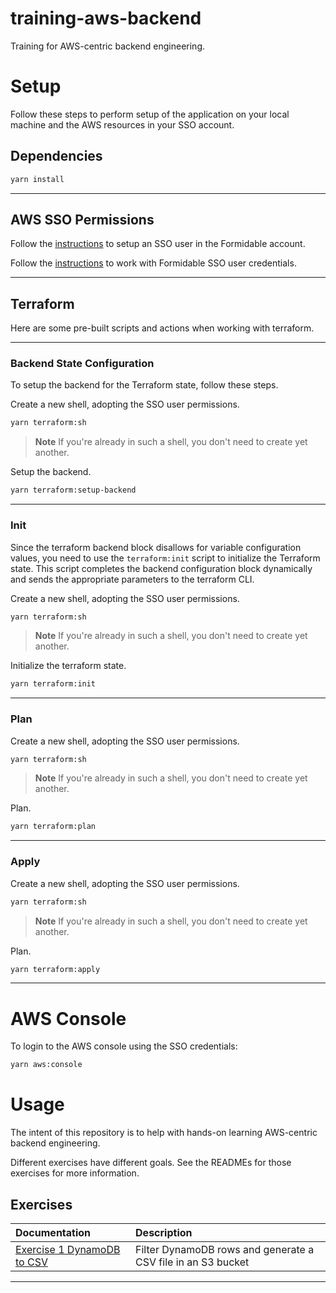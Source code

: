 # training-aws-backend

Training for AWS-centric backend engineering.

# Setup

Follow these steps to perform setup of the application on your local machine and the AWS resources in your SSO account.

## Dependencies

```sh
yarn install
```

---

## AWS SSO Permissions

Follow the [instructions](https://github.com/FormidableLabs/training-docs/blob/main/docs/courses/cloud-infra/201/getting-started/account-setup.mdx) to setup an SSO user in the Formidable account.

Follow the [instructions](https://github.com/FormidableLabs/training-docs/blob/main/docs/courses/cloud-infra/201/getting-started/_account-setup-aws.mdx#authenticating-with-aws) to work with Formidable SSO user credentials.

---

## Terraform

Here are some pre-built scripts and actions when working with terraform.

---

### Backend State Configuration

To setup the backend for the Terraform state, follow these steps.

Create a new shell, adopting the SSO user permissions.

```sh
yarn terraform:sh
```

> **Note** If you're already in such a shell, you don't need to create yet another.

Setup the backend.

```sh
yarn terraform:setup-backend
```

---

### Init

Since the terraform backend block disallows for variable configuration values, you need to use the `terraform:init` script to initialize the Terraform state. This script completes the backend configuration block dynamically and sends the appropriate parameters to the terraform CLI.

Create a new shell, adopting the SSO user permissions.

```sh
yarn terraform:sh
```

> **Note** If you're already in such a shell, you don't need to create yet another.

Initialize the terraform state.

```sh
yarn terraform:init
```

---

### Plan

Create a new shell, adopting the SSO user permissions.

```sh
yarn terraform:sh
```

> **Note** If you're already in such a shell, you don't need to create yet another.

Plan.

```sh
yarn terraform:plan
```

---

### Apply

Create a new shell, adopting the SSO user permissions.

```sh
yarn terraform:sh
```

> **Note** If you're already in such a shell, you don't need to create yet another.

Plan.

```sh
yarn terraform:apply
```

---

# AWS Console

To login to the AWS console using the SSO credentials:

```sh
yarn aws:console
```

# Usage

The intent of this repository is to help with hands-on learning AWS-centric backend engineering.

Different exercises have different goals. See the READMEs for those exercises for more information.

## Exercises

| Documentation                                                    | Description                                                  |
| :--------------------------------------------------------------- | :----------------------------------------------------------- |
| [Exercise 1 DynamoDB to CSV](./src/exercise-1-ddb-csv/README.md) | Filter DynamoDB rows and generate a CSV file in an S3 bucket |

---
